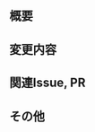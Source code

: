 
## 概要
<!--
プルリクエストの内容を端的に記載してください。
-->


## 変更内容
<!--
このPRで行った変更の内容。できるだけ詳細に、わかりやすく記述してください。
-->


## 関連Issue, PR
<!--
関連するIssue番号, PR番号を箇条書きで記載してください。
番号の前に"Close"を書くと、マージした際に自動的にIssueが閉じられます。

（例）
- #0          // PRにIssuesや別のPRを紐づける
- Close #0   // Issueを自動的にクローズ
-->


## その他
<!--
その他、レビュアーに伝えたいことなどあれば記述 (Option)
-->
